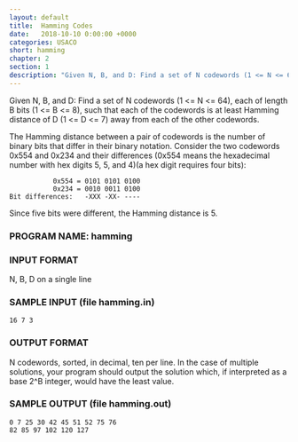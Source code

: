 ```yaml
---
layout: default
title:  Hamming Codes
date:   2018-10-10 0:00:00 +0000
categories: USACO
short: hamming
chapter: 2
section: 1
description: "Given N, B, and D: Find a set of N codewords (1 <= N <= 64), each of length B bits (1 <= B <= 8), such that each of the codewords is at least Hamming distance of D (1 <= D <= 7) away from each of the other codewords."
---
```


Given N, B, and D: Find a set of N codewords (1 <= N <= 64), each of length B bits (1 <= B <= 8), such that each of the codewords is at least Hamming distance of D (1 <= D <= 7) away from each of the other codewords.

The Hamming distance between a pair of codewords is the number of binary bits that differ in their binary notation. Consider the two codewords 0x554 and 0x234 and their differences (0x554 means the hexadecimal number with hex digits 5, 5, and 4)(a hex digit requires four bits):

```none
           0x554 = 0101 0101 0100
           0x234 = 0010 0011 0100
Bit differences:   -XXX -XX- ----
```

Since five bits were different, the Hamming distance is 5.

### PROGRAM NAME: hamming

### INPUT FORMAT

N, B, D on a single line

### SAMPLE INPUT (file hamming.in)

```none
16 7 3
```

### OUTPUT FORMAT

N codewords, sorted, in decimal, ten per line. In the case of multiple solutions, your program should output the solution which, if interpreted as a base 2^B integer, would have the least value.

### SAMPLE OUTPUT (file hamming.out)

```none
0 7 25 30 42 45 51 52 75 76
82 85 97 102 120 127
```